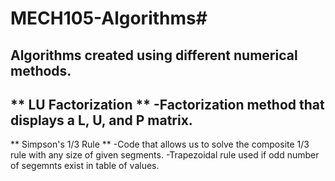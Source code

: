# MECH105-Algorithms#
Algorithms created  using different numerical methods.
---
** LU Factorization **
-Factorization method that displays a L, U, and P matrix.
---
** Simpson's 1/3 Rule **
-Code that allows us to solve the composite 1/3 rule with any size of given segments.
-Trapezoidal rule used if odd number of segemnts exist in table of values.

